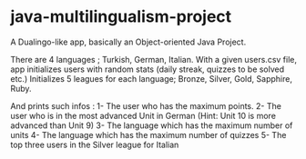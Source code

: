 # java-multilingualism-project
A Dualingo-like app, basically an Object-oriented Java Project.

There are 4 languages ; Turkish, German, Italian.
With a given users.csv file, app initializes users with random stats (daily streak, quizzes to be solved etc.)
Initializes 5 leagues for each language; Bronze, Silver, Gold, Sapphire, Ruby.

And prints such infos :
1- The user who has the maximum points.
2- The user who is in the most advanced Unit in German (Hint: Unit 10 is more advanced
than Unit 9)
3- The language which has the maximum number of units
4- The language which has the maximum number of quizzes
5- The top three users in the Silver league for Italian
